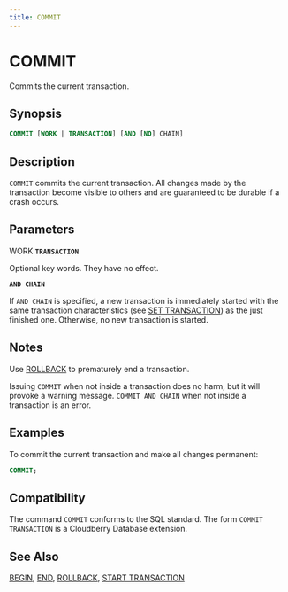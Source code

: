 ```yaml
---
title: COMMIT
---
```


# COMMIT

Commits the current transaction.

## Synopsis

```sql
COMMIT [WORK | TRANSACTION] [AND [NO] CHAIN]
```

## Description

`COMMIT` commits the current transaction. All changes made by the transaction become visible to others and are guaranteed to be durable if a crash occurs.

## Parameters

WORK
**`TRANSACTION`**

Optional key words. They have no effect.

**`AND CHAIN`**

If `AND CHAIN` is specified, a new transaction is immediately started with the same transaction characteristics (see [SET TRANSACTION](/docs/sql-stmts/sql-stmt-set-transaction.md)) as the just finished one. Otherwise, no new transaction is started.

## Notes

Use [ROLLBACK](/docs/sql-stmts/sql-stmt-rollback.md) to prematurely end a transaction.

Issuing `COMMIT` when not inside a transaction does no harm, but it will provoke a warning message. `COMMIT AND CHAIN` when not inside a transaction is an error.

## Examples

To commit the current transaction and make all changes permanent:

```sql
COMMIT;
```

## Compatibility

The command `COMMIT` conforms to the SQL standard. The form `COMMIT TRANSACTION` is a Cloudberry Database extension.

## See Also

[BEGIN](/docs/sql-stmts/sql-stmt-begin.md), [END](/docs/sql-stmts/sql-stmt-end.md), [ROLLBACK](/docs/sql-stmts/sql-stmt-rollback.md), [START TRANSACTION](/docs/sql-stmts/sql-stmt-start-transaction.md)

